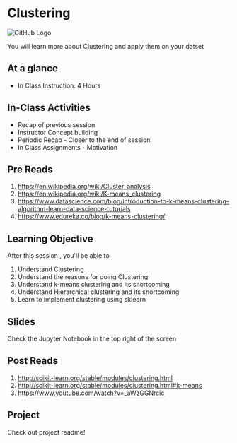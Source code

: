 # Clustering
![GitHub Logo](https://s3.ap-south-1.amazonaws.com/greyatom-social/GreyAtom-logo.png)

You will learn more about Clustering and apply them on your datset

## At a glance
* In Class Instruction: 4 Hours  

## In-Class Activities
* Recap of previous session
* Instructor Concept building
* Periodic Recap - Closer to the end of session
* In Class Assignments - Motivation

## Pre Reads
1. https://en.wikipedia.org/wiki/Cluster_analysis
2. https://en.wikipedia.org/wiki/K-means_clustering
3. https://www.datascience.com/blog/introduction-to-k-means-clustering-algorithm-learn-data-science-tutorials
4. https://www.edureka.co/blog/k-means-clustering/

## Learning Objective

After this session , you'll be able to
1. Understand Clustering
2. Understand the reasons for doing Clustering
3. Understand k-means clustering and its shortcoming
4. Understand Hierarchical clustering and its shortcoming
5. Learn to implement clustering using sklearn

## Slides
Check the Jupyter Notebook in the top right of the screen


## Post Reads
1. http://scikit-learn.org/stable/modules/clustering.html
2. http://scikit-learn.org/stable/modules/clustering.html#k-means
3. https://www.youtube.com/watch?v=_aWzGGNrcic


## Project 
 Check out project readme!
